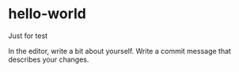 # hello-world
Just for test

In the editor, write a bit about yourself.
Write a commit message that describes your changes.
